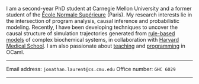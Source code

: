 I am a second-year PhD student at Carnegie Mellon University and a
former student of the [École Normale Supérieure](http://www.ens.fr/en) (Paris).
My research interests lie in the intersection of program analysis, causal inference
and probabilistic modeling. Recently, I have been developing techniques to uncover
the causal structure of simulation trajectories generated from
[rule-based models](https://kappalanguage.org/)
of complex biochemical systems, in collaboration with
[Harvard Medical School](https://fontana.hms.harvard.edu/).
I am also passionate about [teaching](/cv.html#teaching)
and [programming](/index.html#software) in OCaml.

------------------ -----------------------------
Email address:     `jonathan.laurent@cs.cmu.edu`
Office number:     `GHC 6029`
------------------ -----------------------------